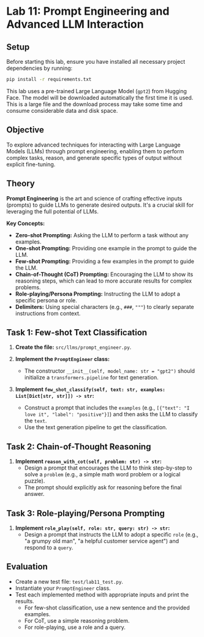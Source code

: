 # Lab 11: Prompt Engineering and Advanced LLM Interaction

## Setup

Before starting this lab, ensure you have installed all necessary project dependencies by running:

```bash
pip install -r requirements.txt
```

This lab uses a pre-trained Large Language Model (`gpt2`) from Hugging Face. The model will be downloaded automatically the first time it is used. This is a large file and the download process may take some time and consume considerable data and disk space.

## Objective

To explore advanced techniques for interacting with Large Language Models (LLMs) through prompt engineering, enabling them to perform complex tasks, reason, and generate specific types of output without explicit fine-tuning.

## Theory

**Prompt Engineering** is the art and science of crafting effective inputs (prompts) to guide LLMs to generate desired outputs. It's a crucial skill for leveraging the full potential of LLMs.

**Key Concepts:**
*   **Zero-shot Prompting:** Asking the LLM to perform a task without any examples.
*   **One-shot Prompting:** Providing one example in the prompt to guide the LLM.
*   **Few-shot Prompting:** Providing a few examples in the prompt to guide the LLM.
*   **Chain-of-Thought (CoT) Prompting:** Encouraging the LLM to show its reasoning steps, which can lead to more accurate results for complex problems.
*   **Role-playing/Persona Prompting:** Instructing the LLM to adopt a specific persona or role.
*   **Delimiters:** Using special characters (e.g., `###`, `"""`) to clearly separate instructions from context.

## Task 1: Few-shot Text Classification

1.  **Create the file:** `src/llms/prompt_engineer.py`.

2.  **Implement the `PromptEngineer` class:**
    *   The constructor `__init__(self, model_name: str = "gpt2")` should initialize a `transformers.pipeline` for text generation.

3.  **Implement `few_shot_classify(self, text: str, examples: List[Dict[str, str]]) -> str`:**
    *   Construct a prompt that includes the `examples` (e.g., `[{"text": "I love it", "label": "positive"}]`) and then asks the LLM to classify the `text`.
    *   Use the text generation pipeline to get the classification.

## Task 2: Chain-of-Thought Reasoning

1.  **Implement `reason_with_cot(self, problem: str) -> str`:**
    *   Design a prompt that encourages the LLM to think step-by-step to solve a `problem` (e.g., a simple math word problem or a logical puzzle).
    *   The prompt should explicitly ask for reasoning before the final answer.

## Task 3: Role-playing/Persona Prompting

1.  **Implement `role_play(self, role: str, query: str) -> str`:**
    *   Design a prompt that instructs the LLM to adopt a specific `role` (e.g., "a grumpy old man", "a helpful customer service agent") and respond to a `query`.

## Evaluation

*   Create a new test file: `test/lab11_test.py`.
*   Instantiate your `PromptEngineer` class.
*   Test each implemented method with appropriate inputs and print the results.
    *   For few-shot classification, use a new sentence and the provided examples.
    *   For CoT, use a simple reasoning problem.
    *   For role-playing, use a role and a query.
